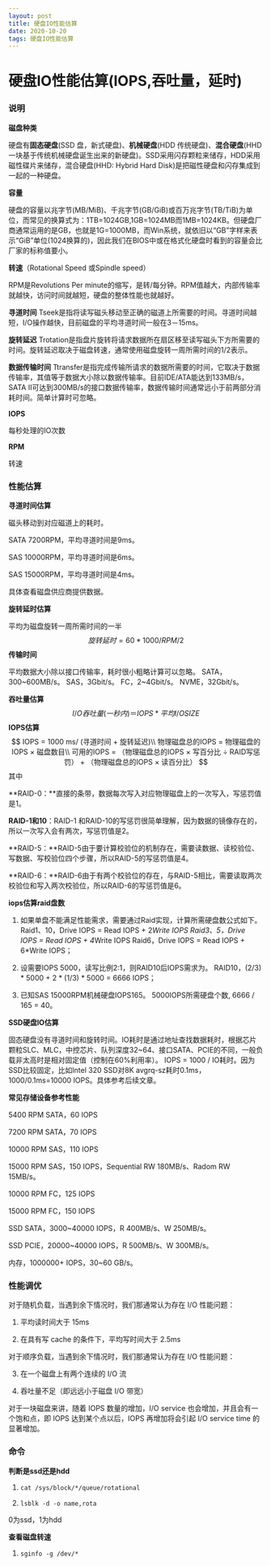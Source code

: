```yaml
---
layout: post
title: 硬盘IO性能估算
date: 2020-10-20 
tags: 硬盘IO性能估算
---
```


# 硬盘IO性能估算(IOPS,吞吐量，延时)

### 说明

**磁盘种类**

硬盘有**固态硬盘**(SSD 盘，新式硬盘)、**机械硬盘**(HDD 传统硬盘)、**混合硬盘**(HHD 一块基于传统机械硬盘诞生出来的新硬盘)。SSD采用闪存颗粒来储存，HDD采用磁性碟片来储存，混合硬盘(HHD: Hybrid Hard Disk)是把磁性硬盘和闪存集成到一起的一种硬盘。

**容量**

硬盘的容量以兆字节(MB/MiB)、千兆字节(GB/GiB)或百万兆字节(TB/TiB)为单位，而常见的换算式为：1TB=1024GB,1GB=1024MB而1MB=1024KB。但硬盘厂商通常运用的是GB，也就是1G=1000MB，而Win系统，就依旧以“GB”字样来表示“GiB”单位(1024换算的)，因此我们在BIOS中或在格式化硬盘时看到的容量会比厂家的标称值要小。

**转速**（Rotational Speed 或Spindle speed）

RPM是Revolutions Per minute的缩写，是转/每分钟。RPM值越大，内部传输率就越快，访问时间就越短，硬盘的整体性能也就越好。

**寻道时间** Tseek是指将读写磁头移动至正确的磁道上所需要的时间。寻道时间越短，I/O操作越快，目前磁盘的平均寻道时间一般在3－15ms。

**旋转延迟** Trotation是指盘片旋转将请求数据所在扇区移至读写磁头下方所需要的时间。旋转延迟取决于磁盘转速，通常使用磁盘旋转一周所需时间的1/2表示。

**数据传输时间** Ttransfer是指完成传输所请求的数据所需要的时间，它取决于数据传输率，其值等于数据大小除以数据传输率。目前IDE/ATA能达到133MB/s，SATA II可达到300MB/s的接口数据传输率，数据传输时间通常远小于前两部分消耗时间。简单计算时可忽略。

**IOPS**

每秒处理的IO次数

**RPM**

转速

### 性能估算

**寻道时间估算**

磁头移动到对应磁道上的耗时。

 SATA 7200RPM，平均寻道时间是9ms。

 SAS 10000RPM，平均寻道时间是6ms。 

SAS 15000RPM，平均寻道时间是4ms。

具体查看磁盘供应商提供数据。

**旋转延时估算**

平均为磁盘旋转一周所需时间的一半
$$
旋转延时=60*1000/RPM/2
$$
**传输时间**

 平均数据大小除以接口传输率，耗时很小粗略计算可以忽略。 SATA，300~600MB/s。 SAS，3Gbit/s。 FC，2~4Gbit/s。 NVME，32Gbit/s。

**吞吐量估算**
$$
I/O 吞吐量(一秒内)＝ IOPS* 平均 I/O SIZE
$$
**IOPS估算**
$$
IOPS = 1000 ms/ (寻道时间 + 旋转延迟)\\
物理磁盘总的IOPS = 物理磁盘的IOPS × 磁盘数目\\
可用的IOPS = （物理磁盘总的IOPS × 写百分比 ÷ RAID写惩罚） + （物理磁盘总的IOPS × 读百分比）
$$
其中

**RAID-0：**直接的条带，数据每次写入对应物理磁盘上的一次写入，写惩罚值是1。

**RAID-1和10**：RAID-1 和RAID-10的写惩罚很简单理解，因为数据的镜像存在的，所以一次写入会有两次，写惩罚值是2。

**RAID-5：**RAID-5由于要计算校验位的机制存在，需要读数据、读校验位、写数据、写校验位四个步骤，所以RAID-5的写惩罚值是4。

**RAID-6：**RAID-6由于有两个校验位的存在，与RAID-5相比，需要读取两次校验位和写入两次校验位，所以RAID-6的写惩罚值是6。

**iops估算raid盘数**

1. 如果单盘不能满足性能需求，需要通过Raid实现，计算所需硬盘数公式如下。 Raid1、10，Drive IOPS = Read IOPS + 2*Write IOPS Raid3、5，Drive IOPS = Read IOPS + 4*Write IOPS Raid6，Drive IOPS = Read IOPS + 6*Write IOPS；

2. 设需要IOPS 5000，读写比例2:1，则RAID10后IOPS需求为。 RAID10，(2/3) * 5000 + 2 * (1/3) * 5000 = 6666 IOPS；

3. 已知SAS 15000RPM机械硬盘IOPS165。 5000IOPS所需硬盘个数, 6666 / 165 = 40。

**SSD硬盘IO估算**

固态硬盘没有寻道时间和旋转时间。IO耗时是通过地址查找数据耗时，根据芯片颗粒SLC、MLC，中控芯片、队列深度32~64、接口SATA、PCIE的不同，一般负载非太高时是相对固定值（控制在60%利用率）。 IOPS = 1000 / IO耗时。因为SSD比较固定，比如Intel 320 SSD对8K avgrq-sz耗时0.1ms，1000/0.1ms=10000 IOPS。具体参考后续文章。

**常见存储设备参考性能**

5400 RPM SATA，60 IOPS 

7200 RPM SATA，70 IOPS 

10000 RPM SAS，110 IOPS 

15000 RPM SAS，150 IOPS，Sequential RW 180MB/s、Radom RW 15MB/s。 

10000 RPM FC，125 IOPS 

15000 RPM FC，150 IOPS

 SSD SATA，3000~40000 IOPS，R 400MB/s、W 250MB/s。 

SSD PCIE，20000~40000 IOPS，R 500MB/s、W 300MB/s。 

内存，1000000+ IOPS，30~60 GB/s。

###  性能调优

对于随机负载，当遇到余下情况时，我们那通常认为存在 I/O 性能问题：

1. 平均读时间大于 15ms

2. 在具有写 cache 的条件下，平均写时间大于 2.5ms

对于顺序负载，当遇到余下情况时，我们那通常认为存在 I/O 性能问题：

3. 在一个磁盘上有两个连续的 I/O 流

4. 吞吐量不足（即远远小于磁盘 I/O 带宽）

对于一块磁盘来讲，随着 IOPS 数量的增加，I/O service 也会增加，并且会有一个饱和点，即 IOPS 达到某个点以后，IOPS 再增加将会引起 I/O service time 的显著增加。

### 命令

**判断是ssd还是hdd**

1. ```shell
   cat /sys/block/*/queue/rotational
   ```

2. ```shell
   lsblk -d -o name,rota
   ```

0为ssd，1为hdd

**查看磁盘转速**

1. ```
   sginfo -g /dev/*
   ```